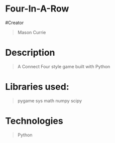 # Four-In-A-Row
#Creator
> Mason Currie
# Description
> A Connect Four style game built with Python
> 
# Libraries used:
> pygame
> sys
> math
> numpy
> scipy
 
 # Technologies
 > Python
